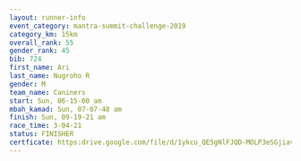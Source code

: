 ```yaml
---
layout: runner-info 
event_category: mantra-summit-challenge-2019 
category_km: 15km 
overall_rank: 55
gender_rank: 45
bib: 724
first_name: Ari
last_name: Nugroho R
gender: M
team_name: Caniners
start: Sun, 06-15-00 am
mbah_kamad: Sun, 07-07-48 am
finish: Sun, 09-19-21 am
race_time: 3-04-21
status: FINISHER
certficate: https:drive.google.com/file/d/1ykcu_QE5gNlFJQD-MOLP3eSGjiavr9cf/view?usp=sharing
---
```

